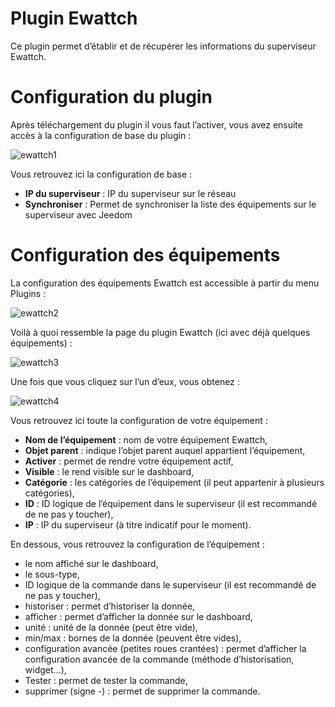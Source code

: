# Plugin Ewattch 

Ce plugin permet d’établir et de récupérer les informations du superviseur Ewattch.

# Configuration du plugin 

Après téléchargement du plugin il vous faut l’activer, vous avez ensuite accès à la configuration de base du plugin :

![ewattch1](../images/ewattch1.PNG)

Vous retrouvez ici la configuration de base :

-   **IP du superviseur** : IP du superviseur sur le réseau
-   **Synchroniser** : Permet de synchroniser la liste des équipements sur le superviseur avec Jeedom

# Configuration des équipements 

La configuration des équipements Ewattch est accessible à partir du menu Plugins :

![ewattch2](../images/ewattch2.PNG)

Voilà à quoi ressemble la page du plugin Ewattch (ici avec déjà quelques équipements) :

![ewattch3](../images/ewattch3.PNG)

Une fois que vous cliquez sur l’un d’eux, vous obtenez :

![ewattch4](../images/ewattch4.PNG)

Vous retrouvez ici toute la configuration de votre équipement :

-   **Nom de l’équipement** : nom de votre équipement Ewattch,
-   **Objet parent** : indique l’objet parent auquel appartient l’équipement,
-   **Activer** : permet de rendre votre équipement actif,
-   **Visible** : le rend visible sur le dashboard,
-   **Catégorie** : les catégories de l’équipement (il peut appartenir à plusieurs catégories),
-   **ID** : ID logique de l’équipement dans le superviseur (il est recommandé de ne pas y toucher),
-   **IP** : IP du superviseur (à titre indicatif pour le moment).

En dessous, vous retrouvez la configuration de l’équipement :

-   le nom affiché sur le dashboard,
-   le sous-type,
-   ID logique de la commande dans le superviseur (il est recommandé de ne pas y toucher),
-   historiser : permet d’historiser la donnée,
-   afficher : permet d’afficher la donnée sur le dashboard,
-   unité : unité de la donnée (peut être vide),
-   min/max : bornes de la donnée (peuvent être vides),
-   configuration avancée (petites roues crantées) : permet d’afficher la configuration avancée de la commande (méthode d’historisation, widget…),
-   Tester : permet de tester la commande,
-   supprimer (signe -) : permet de supprimer la commande.


